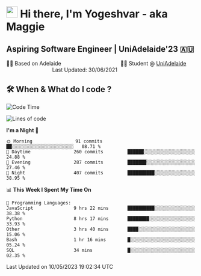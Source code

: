 <h1><img src="https://emojis.slackmojis.com/emojis/images/1531849430/4246/blob-sunglasses.gif?1531849430" width="30"/> Hi there, I'm Yogeshvar - aka Maggie</h1>

## Aspiring Software Engineer | UniAdelaide'23 🇦🇺  
🏂🏻  Based on Adelaide &nbsp;&nbsp;&nbsp;&nbsp;&nbsp;&nbsp;&nbsp;&nbsp;&nbsp;&nbsp;&nbsp;&nbsp;&nbsp;&nbsp;&nbsp;&nbsp;&nbsp;&nbsp;&nbsp;&nbsp;&nbsp;&nbsp;&nbsp;&nbsp;&nbsp;&nbsp;&nbsp;&nbsp;&nbsp;&nbsp;&nbsp;&nbsp;&nbsp;&nbsp;&nbsp;&nbsp;&nbsp;&nbsp;&nbsp;👨‍💻 Student @ [UniAdelaide](https://www.adelaide.edu.au)   &nbsp;&nbsp;&nbsp;&nbsp;&nbsp;&nbsp;&nbsp;&nbsp;&nbsp;&nbsp;&nbsp;&nbsp;&nbsp;&nbsp;&nbsp;&nbsp;&nbsp;&nbsp;&nbsp;&nbsp;&nbsp;&nbsp;&nbsp;&nbsp;&nbsp;&nbsp;&nbsp;&nbsp;&nbsp;&nbsp;&nbsp;Last Updated: 30/06/2021

## 🛠 When & What do I code ?  

<!--START_SECTION:waka-->
![Code Time](http://img.shields.io/badge/Code%20Time-2%2C147%20hrs%2053%20mins-blue)

![Lines of code](https://img.shields.io/badge/From%20Hello%20World%20I%27ve%20Written-3.6%20million%20lines%20of%20code-blue)

**I'm a Night 🦉** 

```text
🌞 Morning                91 commits          ██░░░░░░░░░░░░░░░░░░░░░░░   08.71 % 
🌆 Daytime                260 commits         ██████░░░░░░░░░░░░░░░░░░░   24.88 % 
🌃 Evening                287 commits         ███████░░░░░░░░░░░░░░░░░░   27.46 % 
🌙 Night                  407 commits         ██████████░░░░░░░░░░░░░░░   38.95 % 
```


📊 **This Week I Spent My Time On** 

```text
💬 Programming Languages: 
JavaScript               9 hrs 22 mins       ██████████░░░░░░░░░░░░░░░   38.38 % 
Python                   8 hrs 17 mins       ████████░░░░░░░░░░░░░░░░░   33.93 % 
Other                    3 hrs 40 mins       ████░░░░░░░░░░░░░░░░░░░░░   15.06 % 
Bash                     1 hr 16 mins        █░░░░░░░░░░░░░░░░░░░░░░░░   05.24 % 
SQL                      34 mins             █░░░░░░░░░░░░░░░░░░░░░░░░   02.35 % 
```


 Last Updated on 10/05/2023 19:02:34 UTC
<!--END_SECTION:waka-->
